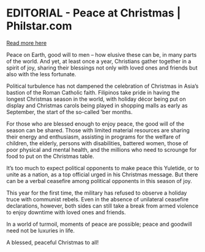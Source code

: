 # EDITORIAL - Peace at Christmas | Philstar.com

[Read more here](https://www.philstar.com/opinion/2024/12/25/2409666/editorial-peace-christmas)

Peace on Earth, good will to men – how elusive these can be, in many parts of the world. And yet, at least once a year, Christians gather together in a spirit of joy, sharing their blessings not only with loved ones and friends but also with the less fortunate.

Political turbulence has not dampened the celebration of Christmas in Asia’s bastion of the Roman Catholic faith. Filipinos take pride in having the longest Christmas season in the world, with holiday décor being put on display and Christmas carols being played in shopping malls as early as September, the start of the so-called ’ber months.

For those who are blessed enough to enjoy peace, the good will of the season can be shared. Those with limited material resources are sharing their energy and enthusiasm, assisting in programs for the welfare of children, the elderly, persons with disabilities, battered women, those of poor physical and mental health, and the millions who need to scrounge for food to put on the Christmas table.

It’s too much to expect political opponents to make peace this Yuletide, or to unite as a nation, as a top official urged in his Christmas message. But there can be a verbal ceasefire among political opponents in this season of joy.

This year for the first time, the military has refused to observe a holiday truce with communist rebels. Even in the absence of unilateral ceasefire declarations, however, both sides can still take a break from armed violence to enjoy downtime with loved ones and friends.

In a world of turmoil, moments of peace are possible; peace and goodwill need not be luxuries in life.

A blessed, peaceful Christmas to all!
